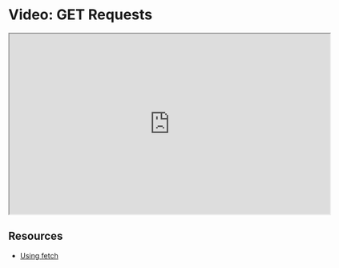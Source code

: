 # Video: GET Requests


<iframe src="https://player.vimeo.com/video/551936657?title=0&byline=0&portrait=0" width="640" height="360" allowfullscreen="allowfullscreen" allow="autoplay; fullscreen; picture-in-picture"></iframe>

## Resources

- [Using fetch](https://developer.mozilla.org/en-US/docs/Web/API/Fetch_API/Using_Fetch)
